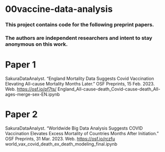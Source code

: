 # 00vaccine-data-analysis
### This project contains code for the following preprint papers.
### The authors are independent researchers and intent to stay anonymous on this work.

# Paper 1
SakuraDataAnalyst. “England Mortality Data Suggests Covid Vaccination Elevating All-cause Mortality Months Later.” OSF Preprints, 15 Feb. 2023. Web.
https://osf.io/pf7ts/
England_All-cause-death_Covid-cause-death_All-ages-merge-sex-EN.ipynb

# Paper 2
SakuraDataAnalyst. “Worldwide Big Data Analysis Suggests COVID Vaccination Elevates Excess Mortality of Countries Months After Initiation.” OSF Preprints, 31 Mar. 2023. Web.
https://osf.io/rczfu
world_vax_covid_death_ex_death_modeling_final.ipynb
